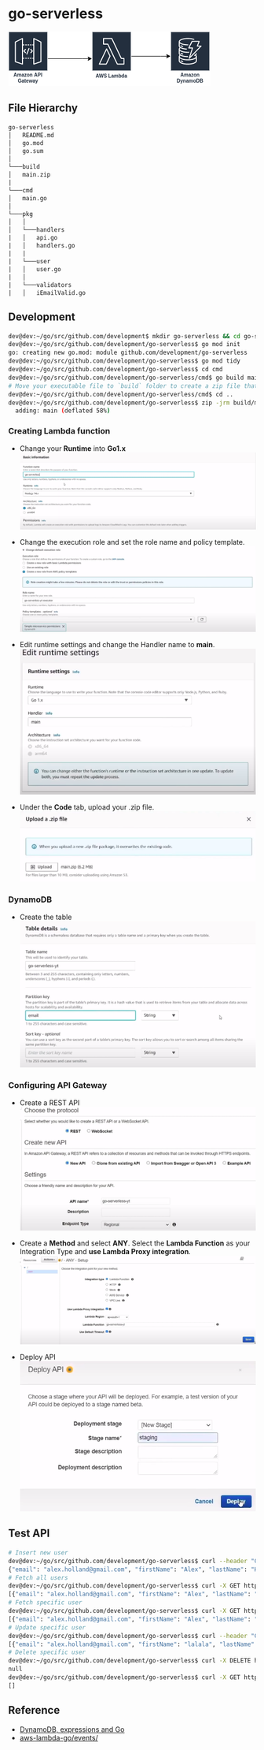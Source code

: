 # go-serverless

![CRUD Serverless](/assets/img/go-serverless.png "go-serverless")

## File Hierarchy
```
go-serverless
│   README.md
│   go.mod
│   go.sum
│
└───build
│   main.zip
|
└───cmd
│   main.go
│   
└───pkg
│   │
│   └───handlers
|   │   api.go
|   │   handlers.go
|   |
|   └───user
|   │   user.go
|   │
|   └───validators
|   │   iEmailValid.go
```

## Development
```bash
dev@dev:~/go/src/github.com/development$ mkdir go-serverless && cd go-serverless
dev@dev:~/go/src/github.com/development/go-serverless$ go mod init
go: creating new go.mod: module github.com/development/go-serverless
dev@dev:~/go/src/github.com/development/go-serverless$ go mod tidy
dev@dev:~/go/src/github.com/development/go-serverless$ cd cmd
dev@dev:~/go/src/github.com/development/go-serverless/cmd$ go build main.go
# Move your executable file to `build` folder to create a zip file that will be uploaded to your Lambda function.
dev@dev:~/go/src/github.com/development/go-serverless/cmd$ cd ..
dev@dev:~/go/src/github.com/development/go-serverless$ zip -jrm build/main.zip build/main
  adding: main (deflated 58%)
```

### Creating Lambda function
* Change your **Runtime** into **Go1.x**
![go-serverless-lambda](/assets/img/go-serverless-lambda.png "lambda-creation")

* Change the execution role and set the role name and policy template.
![go-serverless-lambda-execution-role](/assets/img/go-serverless-lambda-execution-role.png "lambda-execution-role")


* Edit runtime settings and change the Handler name to **main**.
![go-serverless-edit-runtime](/assets/img/go-serverless-edit-runtime.png "lambda-edit-runtime")

* Under the **Code** tab, upload your .zip file.
![go-serverless-upload-zip-file](/assets/img/go-serverless-upload-zip-file.png "lambda-upload-zip-file")

### DynamoDB
* Create the table
![go-serverless-dynamodb-create-table](/assets/img/go-serverless-dynamodb-create-table.png "dynamodb-create-table")


### Configuring API Gateway
* Create a REST API
![go-serverless-apigateway-create-rest-api](/assets/img/go-serverless-apigateway-create-rest.png "apigateway-create-rest-api")

* Create a **Method** and select **ANY**. Select the **Lambda Function** as your Integration Type and **use Lambda Proxy integration**.
![go-serverless-apigateway-create-method](/assets/img/go-serverless-apigateway-create-method.png "apigateway-create-method")

* Deploy API
![go-serverless-apigateway-deploy](/assets/img/go-serverless-apigateway-deploy.png "apigateway-deploy")

## Test API
```bash
# Insert new user
dev@dev:~/go/src/github.com/development/go-serverless$ curl --header "Content-Type: application/json" --request POST --data '{"email": "alex.holland@gmail.com", "firstName": "Alex", "lastName": "Holland"}' https://xxxxxxxxxxxxx.execute.api.xx.region.xx.amazon.aws.com/staging
{"email": "alex.holland@gmail.com", "firstName": "Alex", "lastName": "Holland"}
# Fetch all users
dev@dev:~/go/src/github.com/development/go-serverless$ curl -X GET https://xxxxxxxxxxxxx.execute.api.xx.region.xx.amazon.aws.com/staging
[{"email": "alex.holland@gmail.com", "firstName": "Alex", "lastName": "Holland"}]
# Fetch specific user
dev@dev:~/go/src/github.com/development/go-serverless$ curl -X GET https://xxxxxxxxxxxxx.execute.api.xx.region.xx.amazon.aws.com/staging\?email\=alex.holland@gmail.com
[{"email": "alex.holland@gmail.com", "firstName": "Alex", "lastName": "Holland"}]
# Update specific user
dev@dev:~/go/src/github.com/development/go-serverless$ curl --header "Content-Type: application/json" --request PUT --data '{"email": "alex.holland@gmail.com", "firstName": "lalala", "lastName": "blablabla"}' https://xxxxxxxxxxxxx.execute.api.xx.region.xx.amazon.aws.com/staging
[{"email": "alex.holland@gmail.com", "firstName": "lalala", "lastName": "blablabla"}]
# Delete specific user
dev@dev:~/go/src/github.com/development/go-serverless$ curl -X DELETE https://xxxxxxxxxxxxx.execute.api.xx.region.xx.amazon.aws.com/staging\?email\=alex.holland@gmail.com
null
dev@dev:~/go/src/github.com/development/go-serverless$ curl -X GET https://xxxxxxxxxxxxx.execute.api.xx.region.xx.amazon.aws.com/staging
[]
```



## Reference
* [DynamoDB, expressions and Go](https://antklim.medium.com/dynamodb-expressions-and-go-b8230c253e1f)
* [aws-lambda-go/events/](https://github.com/aws/aws-lambda-go/tree/main/events)